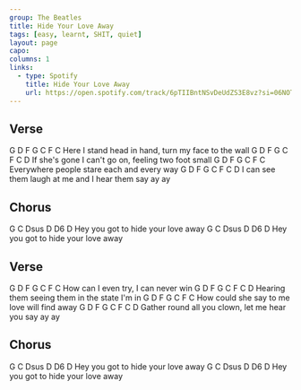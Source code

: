 ```yaml
---
group: The Beatles
title: Hide Your Love Away
tags: [easy, learnt, SHIT, quiet]
layout: page
capo: 
columns: 1
links: 
  - type: Spotify
    title: Hide Your Love Away
    url: https://open.spotify.com/track/6pTIIBntNSvDeUdZS3E8vz?si=06NOTlU3Q1-wFgqgjm1Udw
---
```


## Verse

G      D     F       G     C                   F    C
Here I stand head in hand, turn my face to the wall
G        D      F        G   C                F C D
If she's gone I can't go on, feeling two foot small
G    D     F      G     C              F  C
Everywhere people stare each and every way
G     D        F        G  C               F   C  D
I can see them laugh at me and I hear them say ay ay

## Chorus

G              C              Dsus D D6 D
Hey you got to hide your love away
G              C              Dsus D D6 D
Hey you got to hide your love away

## Verse

G       D F    G    C           F   C
How can I even try, I can never win
G       D    F      G    C                F C D
Hearing them seeing them in the state I'm in
G         D   F      G  C              F    C
How could she say to me love will find away
G      D     F       G      C               F   C  D
Gather round all you clown, let me hear you say ay ay

## Chorus

G              C              Dsus D D6 D
Hey you got to hide your love away
G              C              Dsus D D6 D
Hey you got to hide your love away
